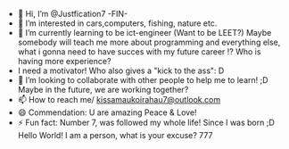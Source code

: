 - 👋 Hi, I’m @Justfication7 -FIN-
- 👀 I’m interested in cars,computers, fishing, nature etc. 
- 🌱 I’m currently learning to be ict-engineer (Want to be LEET?) Maybe somebody will teach me more about programming and everything else, what i gonna need to have succes with my future career !? Who is having more experience?
- I need a motivator! Who also gives a "kick to the ass": D 
- 💞️ I’m looking to collaborate with other people to help me to learn! ;D Maybe in the future, we are working together? 
- 📫 How to reach me/ kissamaukoirahau7@outlook.com
- 😄 	Commendation: U are amazing Peace & Love! 
- ⚡ Fun fact: Number 7, was followed my whole life! Since I was born ;D 
Hello World!
I am a person, what is your excuse?  777
